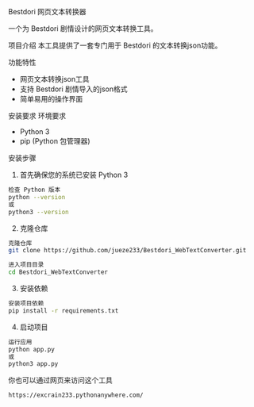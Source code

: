 Bestdori 网页文本转换器

一个为 Bestdori 剧情设计的网页文本转换工具。

项目介绍
本工具提供了一套专门用于 Bestdori 的文本转换json功能。

功能特性
- 网页文本转换json工具
- 支持 Bestdori 剧情导入的json格式
- 简单易用的操作界面

安装要求
环境要求
- Python 3
- pip (Python 包管理器)

安装步骤
1. 首先确保您的系统已安装 Python 3
```bash
检查 Python 版本
python --version
或
python3 --version
```

2. 克隆仓库
```bash
克隆仓库
git clone https://github.com/jueze233/Bestdori_WebTextConverter.git

进入项目目录
cd Bestdori_WebTextConverter
```

3. 安装依赖
```bash
安装项目依赖
pip install -r requirements.txt
```

4. 启动项目
```bash
运行应用
python app.py
或
python3 app.py
```

你也可以通过网页来访问这个工具
```bash
https://excrain233.pythonanywhere.com/
```
